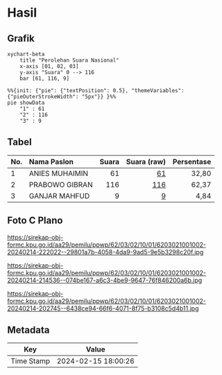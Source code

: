 # Hasil

## Grafik

```mermaid
xychart-beta
    title "Perolehan Suara Nasional"
    x-axis [01, 02, 03]
    y-axis "Suara" 0 --> 116
    bar [61, 116, 9]
```

```mermaid
%%{init: {"pie": {"textPosition": 0.5}, "themeVariables": {"pieOuterStrokeWidth": "5px"}} }%%
pie showData
    "1" : 61
    "2" : 116
    "3" : 9
```

## Tabel

| No. | Nama Paslon    | Suara | Suara (raw) | Persentase |
|:--- |:-------------- | -----:| -----------:| ----------:|
| 1   | ANIES MUHAIMIN | 61    | [61][p-1]   | 32,80      |
| 2   | PRABOWO GIBRAN | 116   | [116][p-2]  | 62,37      |
| 3   | GANJAR MAHFUD  | 9     | [9][p-3]    | 4,84       |


[p-1]: https://github.com/gigit-pemilu/pemilu-2024/blob/main/pilpres/hitung-suara/sub/62-kalimantan-tengah/sub/03-kapuas/sub/02-kapuas-hilir/sub/1001-mambulau/sub/002-tps/sub/paslon-1.txt
[p-2]: https://github.com/gigit-pemilu/pemilu-2024/blob/main/pilpres/hitung-suara/sub/62-kalimantan-tengah/sub/03-kapuas/sub/02-kapuas-hilir/sub/1001-mambulau/sub/002-tps/sub/paslon-2.txt
[p-3]: https://github.com/gigit-pemilu/pemilu-2024/blob/main/pilpres/hitung-suara/sub/62-kalimantan-tengah/sub/03-kapuas/sub/02-kapuas-hilir/sub/1001-mambulau/sub/002-tps/sub/paslon-3.txt

## Foto C Plano

https://sirekap-obj-formc.kpu.go.id/aa29/pemilu/ppwp/62/03/02/10/01/6203021001002-20240214-222022--29801a7b-4058-4da9-9ad5-9e5b3298c20f.jpg

https://sirekap-obj-formc.kpu.go.id/aa29/pemilu/ppwp/62/03/02/10/01/6203021001002-20240214-214536--074be167-a6c3-4be9-9647-76f846200a6b.jpg

https://sirekap-obj-formc.kpu.go.id/aa29/pemilu/ppwp/62/03/02/10/01/6203021001002-20240214-202745--6438ce94-66f6-4071-8f75-b3108c5d4b11.jpg


## Metadata

| Key        | Value               |
| ---------- | ------------------- |
| Time Stamp | 2024-02-15 18:00:26 |



